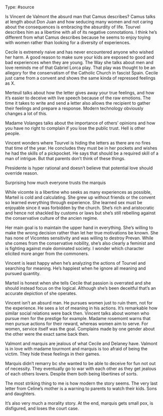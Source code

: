 Type: #source 

Is Vincent de Valmont the absurd man that Camus describes? Camus talks at length about Don Juan and how seducing many women and not caring about the consequences is embracing the absurdity of life. Tourvel describes him as a libertine with all of its negative connotations. I think he’s different from what Camus describes because he seems to enjoy toying with women rather than looking for a diversity of experiences.

  

Cecile is extremely naive and has never encountered anyone who wished her harm. A good reason to make sure your kids are exposed to good and bad experiences when they are young. The Way she talks about men and love reminds me of that Gabriel Lorca play. That play was thought to be an allegory for the conservatism of the Catholic Church in fascist Spain. Cecile just came from a convent and shows the same kinda of repressed feelings as X.

  

Merteuil talks about how the letter gives away your true feelings, and how it’s easier to deceive with live speech because of the raw emotions. The time it takes to write and send a letter also allows the recipient to gather their feelings and prepare a response. Modern technology obviously changes a lot of this.

  

Madame Volanges talks about the importance of others’ opinions and how you have no right to complain if you lose the public trust. Hell is other people. 

  

Vincent wonders where Tourvel is hiding the letters as there are no fires that time of the year. He concludes they must be in her pockets and wishes he had the skills of a pickpocket. He says that should be a required skill of a man of intrigue. But that parents don’t think of these things.

  

Presidente is hyper rational and doesn’t believe that potential love should override reason.

Surprising how much everyone trusts the marquis

While vicomte is a libertine who seeks as many experiences as possible, Marteil is cold and calculating. She grew up without friends or the convent so learned everything through experience. She learned sex must be enjoyable since it was forbidden by the church. She’s rich and aristocratic and hence not shackled by customs or laws but she’s still rebelling against the conservative culture of the ancien regime. 

  

Her main goal is to maintain the upper hand in everything. She’s willing to make the wrong decision rather than let her true motivations be known. She has none of Vicomtes sensitivity and was willing to destroy Prevan. While she comes from the conservative nobility, she’s also clearly a feminist and is fighting against male dominated society. I wonder which character elicited more anger from the commoners.

Vincent is least happy when he’s analyzing the actions of Tourvel and searching for meaning. He’s happiest when he ignore all meaning and pursued quantity.

Marteil is honest when she tells Cecile that passion is overrated and she should instead focus on the logical. Although she’s been deceitful that’s an accurate depiction of she operates.

Vincent isn’t an absurd man. He pursues women just to ruin them, not for the experience. He sees a lot of meaning in his actions. It’s remarkable how similar social relations were back then. Vincent talks about women who pursue men for the prestige for example. Madame rosemomt warns that men pursue actions for their reward, whereas women aim to serve. For women, service itself was the goal. Complains made by one gender about the other were the exact same back then. 

  

Valmont and marquis are jealous of what Cecile and Delaney have. Valmont is in love with madame tourmont and marquis is too afraid of being the victim. They hide these feelings in their games.

Marquis didn’t remarry bc she wanted to be able to deceive for fun not out of necessity. They eventually go to war with each other as they get jealous of each others lovers. Despite them both being libertines of sorts.

The most striking thing to me is how modern the story seems. The very last letter from Celine’s mother is a warning to parents to watch their kids. Sons and daughters. 

  

It’s also very much a morality story. At the end, marquis gets small pox, is disfigured, and loses the court case.